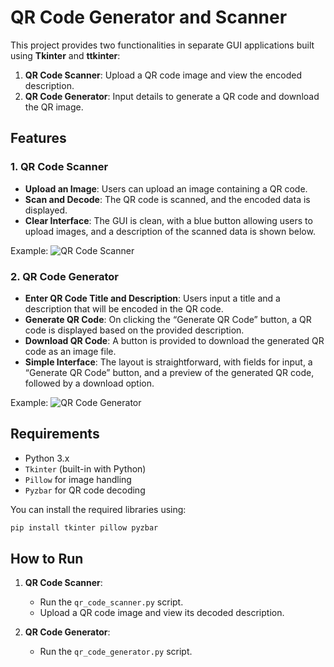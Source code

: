 # QR Code Generator and Scanner

This project provides two functionalities in separate GUI applications built using **Tkinter** and **ttkinter**:
1. **QR Code Scanner**: Upload a QR code image and view the encoded description.
2. **QR Code Generator**: Input details to generate a QR code and download the QR image.

## Features

### 1. QR Code Scanner
- **Upload an Image**: Users can upload an image containing a QR code.
- **Scan and Decode**: The QR code is scanned, and the encoded data is displayed.
- **Clear Interface**: The GUI is clean, with a blue button allowing users to upload images, and a description of the scanned data is shown below.
  
Example:
![QR Code Scanner](./path-to-QR-Code-Scanner.png)

### 2. QR Code Generator
- **Enter QR Code Title and Description**: Users input a title and a description that will be encoded in the QR code.
- **Generate QR Code**: On clicking the “Generate QR Code” button, a QR code is displayed based on the provided description.
- **Download QR Code**: A button is provided to download the generated QR code as an image file.
- **Simple Interface**: The layout is straightforward, with fields for input, a “Generate QR Code” button, and a preview of the generated QR code, followed by a download option.

Example:
![QR Code Generator](./path-to-QR-Code-Generator.png)

## Requirements
- Python 3.x
- `Tkinter` (built-in with Python)
- `Pillow` for image handling
- `Pyzbar` for QR code decoding

You can install the required libraries using:
```bash
pip install tkinter pillow pyzbar
```

## How to Run
1. **QR Code Scanner**:
    - Run the `qr_code_scanner.py` script.
    - Upload a QR code image and view its decoded description.

2. **QR Code Generator**:
    - Run the `qr_code_generator.py` script.


